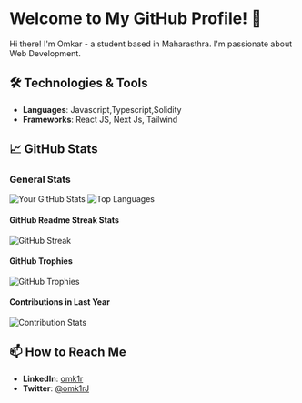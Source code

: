 
# Welcome to My GitHub Profile! 👋

Hi there! I'm Omkar - a student based in Maharasthra. I'm passionate about Web Development.


## 🛠 Technologies & Tools

- **Languages**: Javascript,Typescript,Solidity
- **Frameworks**: React JS, Next Js, Tailwind


## 📈 GitHub Stats

### General Stats

![Your GitHub Stats](https://github-readme-stats.vercel.app/api?username=omk1r&show_icons=true&theme=radica)
![Top Languages](https://github-readme-stats.vercel.app/api/top-langs/?username=omk1r&layout=compact&theme=radica)

#### GitHub Readme Streak Stats

![GitHub Streak](http://github-readme-streak-stats.herokuapp.com?user=omk1r&theme=radica)

#### GitHub Trophies

![GitHub Trophies](https://github-profile-trophy.vercel.app/?username=omk1r&theme=radica)

#### Contributions in Last Year

![Contribution Stats](https://github-contribution-stats.vercel.app/api/?username=omk1r)



## 📫 How to Reach Me

- **LinkedIn**: [omk1r](https://linkedin.com/in/omk1r)
- **Twitter**: [@omk1rJ](https://twitter.com/omk1rJ)


